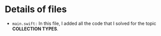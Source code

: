 # Details of files

- `main.swift:` In this file, I added all the code that I solved for the topic **COLLECTION TYPES**.
